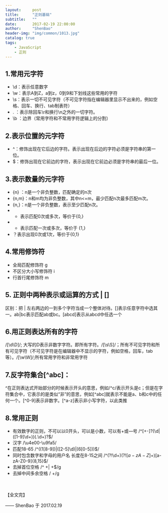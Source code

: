 ```yaml
---
layout:     post
title:      "正则基础"
subtitle:   ""
date:       2017-02-19 22:00:00
author:     "ShenBao"
header-img: "img/common/1013.jpg"
catalog: true
tags:
    - JavaScript
    - 正则
---
```



## 1.常用元字符

- \d：表示任意数字
- \w：表示A到Z，a到z，0到9和下划线这些常用的字符
- \s：表示一切不可见字符（不可见字符指在编辑器里显示不出来的，例如空格、回车、换行、tab制表符）
- . ：表示除回车\r和换行\n之外的一切字符。
- \b ：边界（常用字符和不常用字符逻辑上的分割）

## 2.表示位置的元字符

- ^：修饰出现在它后边的字符。表示出现在后边的字符必须是字符串的第一位。
- $：修饰出现在它前边的字符，表示出现在它前边必须是字符串的最后一位。

## 3.表示数量的元字符

- {n} ：n是一个非负整数，匹配确定的n次
- {n,m}：n和m均为非负整数，其中n<=m，最少匹配n次最多匹配m次。
- {n,}：n是一个非负整数，表示至少匹配n次。
- * 表示匹配0次或多次，等价于{0,}
- + 表示匹配一次或多次，等价于 {1,}
- ？表示出现0次或1次，等价于{0,1}

## 4.常用修饰符

- 全局匹配修饰符 g
- 不区分大小写修饰符 i
- 行首行尾修饰符 m

## 5. 正则中两种表示或运算的方式 | []

区别：把 | 左右两边的一到多个字符当成一个整体对待。[]表示任意字符中选其一。ab|bc表示匹配ab或bc。[abcd]表示从abcd中任选一个

## 6.用正则表达所有的字符

/[\d\D]/; 大写的D表示非数字字符。即所有字符。/[\s\S]/；所有不可见字符和所有可见字符（不可见字符是在编辑器中不显示的字符，例如空格，回车，tab等）。/[\w\W]/;所有常用字符和非常用字符

## 7.反字符集合[^abc]：

^在正则表达式开始部分的时候表示开头的意思，例如/^c/表示开头是c；但是在字符集合中，它表示的是类似“非”的意思，例如[^abc]就表示不能是a、b和c中的任何一个。[^0-9]表示非数字。[^a-z]表示非小写字符，以此类推

## 8.常用正则

- 有效数字的正则，不可以以0开头，可以是小数，可以有+或—号 /^[+-]?(\d|([1-9]\d+))(\.\d+)?$/
- 汉字 /\u4e00-\u9fa5/
- 匹配18-65 /^((1[8-9])|([2-5]\d)|(6[0-5]))$/
- 同时包含数字和字母的用户名 长度在8-15之间 /^(?!\d+$)(?![a-zA-Z]+$)[a-zA-Z0-9]{8,15}$/
- 去掉首位空格 /^ +| +$/g
- 去掉中间多余空格 / +/g





<br/><br/>
【全文完】

—— ShenBao 于 2017.02.19